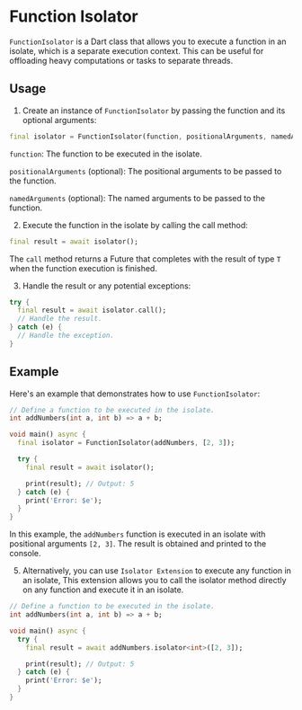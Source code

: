 # Function Isolator

`FunctionIsolator` is a Dart class that allows you to execute a function in an isolate, which is a separate execution context. This can be useful for offloading heavy computations or tasks to separate threads.

## Usage

1. Create an instance of `FunctionIsolator` by passing the function and its optional arguments:

```dart
final isolator = FunctionIsolator(function, positionalArguments, namedArguments);
```

`function`: The function to be executed in the isolate.

`positionalArguments` (optional): The positional arguments to be passed to the function.

`namedArguments` (optional): The named arguments to be passed to the function.

2. Execute the function in the isolate by calling the call method:

```dart
final result = await isolator();
```

The `call` method returns a Future that completes with the result of type `T` when the function execution is finished.

3. Handle the result or any potential exceptions:

```dart
try {
  final result = await isolator.call();
  // Handle the result.
} catch (e) {
  // Handle the exception.
}
```

## Example

Here's an example that demonstrates how to use `FunctionIsolator`:

```dart
// Define a function to be executed in the isolate.
int addNumbers(int a, int b) => a + b;

void main() async {
  final isolator = FunctionIsolator(addNumbers, [2, 3]);

  try {
    final result = await isolator();

    print(result); // Output: 5
  } catch (e) {
    print('Error: $e');
  }
}
```

In this example, the `addNumbers` function is executed in an isolate with positional arguments `[2, 3]`. The result is obtained and printed to the console.

5. Alternatively, you can use `Isolator Extension` to execute any function in an isolate, This extension allows you to call the isolator method directly on any function and execute it in an isolate.

```dart
// Define a function to be executed in the isolate.
int addNumbers(int a, int b) => a + b;

void main() async {
  try {
    final result = await addNumbers.isolator<int>([2, 3]);

    print(result); // Output: 5
  } catch (e) {
    print('Error: $e');
  }
}
```
